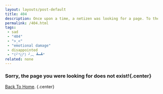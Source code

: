 ```yaml
---
layout: layouts/post-default
title: 404
description: Once upon a time, a netizen was looking for a page. To their dismay, they got this disappointing article.
permalink: /404.html
tags:
 - sad
 - "404"
 - ">_<"
 - "emotional damage"
 - disappointed
 - "(╯°□°）╯︵ ┻━┻"
related: none
---
```


### Sorry, the page you were looking for does not exist!{.center}

[Back To Home](/).
{.center}

<div class="404-meme center"></div>
<script src="/js/404.js"></script>
